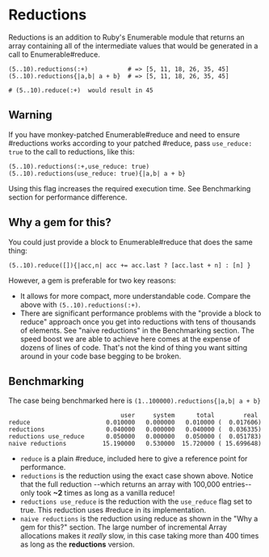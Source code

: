 Reductions
==========

Reductions is an addition to Ruby's Enumerable module that returns
an array containing all of the intermediate values that would be
generated in a call to Enumerable#reduce.

    (5..10).reductions(:+)           # => [5, 11, 18, 26, 35, 45]
    (5..10).reductions{|a,b| a + b}  # => [5, 11, 18, 26, 35, 45]

    # (5..10).reduce(:+)  would result in 45


Warning
-------

If you have monkey-patched Enumerable#reduce and need to
ensure #reductions works according to your patched #reduce, pass
`use_reduce: true` to the call to reductions, like this:

    (5..10).reductions(:+,use_reduce: true)
    (5..10).reductions(use_reduce: true){|a,b| a + b}

Using this flag increases the required execution time. See Benchmarking
section for performance difference.

Why a gem for this?
-------------------

You could just provide a block to Enumerable#reduce that does the same
thing:

    (5..10).reduce([]){|acc,n| acc += acc.last ? [acc.last + n] : [n] }

However, a gem is preferable for two key reasons:

*  It allows for more compact, more understandable code. Compare the above with
   `(5..10).reductions(:+)`.
*  There are significant performance problems with the "provide a block to reduce"
   approach once you get into reductions with tens of thousands of elements. See
   "naive reductions" in the Benchmarking section. The speed boost we are able
   to achieve here comes at the expense of dozens of lines of code.
   That's not the kind of thing you want sitting around in your code base
   begging to be broken.


Benchmarking
------------
The case being benchmarked here is `(1..100000).reductions{|a,b| a + b}`

                                   user     system      total        real
    reduce                     0.010000   0.000000   0.010000 (  0.017606)
    reductions                 0.040000   0.000000   0.040000 (  0.036335)
    reductions use_reduce      0.050000   0.000000   0.050000 (  0.051783)
    naive reductions          15.190000   0.530000  15.720000 ( 15.699648)

* `reduce` is a plain #reduce, included here to give a reference point for performance.
* `reductions` is the reduction using the exact case shown above.
        Notice that the full reduction --which returns an array
        with 100,000 entries-- only took **~2** times as long as a vanilla reduce!
* `reductions use_reduce` is the reduction with the `use_reduce` flag set to
        true. This reduction uses #reduce in its implementation.
* `naive reductions` is the reduction using reduce as shown in the "Why a gem for this?"
        section. The large number of incremental Array allocations makes
        it _really_ slow, in this case taking more than 400 times as long
        as the **reductions** version.
